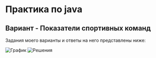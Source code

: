 # Практика по java
## Вариант - Показатели спортивных команд

Задания моего варианты и ответы на него представлены ниже:

![График](https://github.com/korm445/java-project/assets/152654984/3a3c08f4-512f-4cbe-a870-614c2fd43bff)
![Решения](https://github.com/korm445/java-project/assets/152654984/c2d0f583-0485-4daf-a9c7-c58f185f361f)

